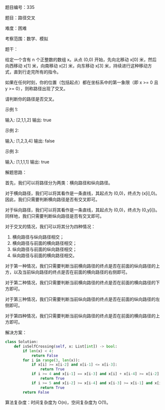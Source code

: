 题目编号：335

题目：路径交叉

难度：困难

考察范围：数学、模拟

题干：

给定一个含有 n 个正整数的数组 x。从点 (0,0) 开始，先向北移动 x[0] 米，然后向西移动 x[1] 米，向南移动 x[2] 米，向东移动 x[3] 米，持续进行这种移动方式，直到行走完所有的指令。

如果在任何时刻，你的位置（包括起点）都在坐标系中的第一象限（即 x >= 0 且 y >= 0），则称路径出现了交叉。

请判断你的路径是否交叉。

示例 1:

输入: [2,1,1,2]
输出: true 

示例 2:

输入: [1,2,3,4]
输出: false 

示例 3:

输入: [1,1,1,1]
输出: true 

解题思路：

首先，我们可以将路径分为两类：横向路径和纵向路径。

对于横向路径，我们可以将其看作是一条直线，其起点为 (0,0)，终点为 (x[i],0)。因此，我们只需要判断横向路径是否有交叉即可。

对于纵向路径，我们可以将其看作是一条直线，其起点为 (0,0)，终点为 (0,y[i])。同样地，我们只需要判断纵向路径是否有交叉即可。

对于交叉的情况，我们可以将其分为四种情况：

1. 横向路径与纵向路径相交；
2. 横向路径与前面的横向路径相交；
3. 纵向路径与前面的纵向路径相交；
4. 纵向路径与前面的横向路径相交。

对于第一种情况，我们只需要判断当前横向路径的终点是否在前面的纵向路径的上方，以及当前纵向路径的终点是否在前面的横向路径的右侧即可。

对于第二种情况，我们只需要判断当前横向路径的终点是否在前面的横向路径的下方即可。

对于第三种情况，我们只需要判断当前纵向路径的终点是否在前面的纵向路径的左侧即可。

对于第四种情况，我们只需要判断当前纵向路径的终点是否在前面的横向路径的上方即可。

解决方案：

```python
class Solution:
    def isSelfCrossing(self, x: List[int]) -> bool:
        if len(x) < 4:
            return False
        for i in range(3, len(x)):
            if x[i] >= x[i-2] and x[i-1] <= x[i-3]:
                return True
            if i >= 4 and x[i-1] == x[i-3] and x[i] + x[i-4] >= x[i-2]:
                return True
            if i >= 5 and x[i-2] >= x[i-4] and x[i-3] >= x[i-1] and x[i-1] + x[i-5] >= x[i-3] and x[i] + x[i-4] >= x[i-2]:
                return True
        return False
```

算法复杂度：时间复杂度为 O(n)，空间复杂度为 O(1)。